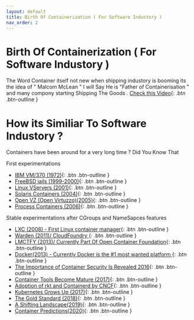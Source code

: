 ```yaml
---
layout: default
title: Birth Of Containerization ( For Software Industory )
nav_order: 2
---
```

# Birth Of Containerization ( For Software Industory )


The Word Container itself not new when shipping industory is booming its the idea of " Malcom McLean " I will Say He is "Father of Containerisation " and many compony starting Shipping The Goods . [Check this Video](https://www.youtube.com/watch?v=Gn7IoT_WSRA&t=89s){: .btn .btn-outline }


# How its Similiar To Software Industory ?

Containers have been around for a very long time ? Did You Know That 

First experimentations

   -  [IBM VM/370 (1972)](https://en.wikipedia.org/wiki/VM_%28operating_system%29){: .btn .btn-outline }
   -  [FreeBSD jails (1999-2000)](https://www.freebsd.org/cgi/man.cgi?query=jail&sektion=8&manpath=FreeBSD+4.0-RELEASE){: .btn .btn-outline }
   -  [Linux VServers (2001)](https://web.archive.org/web/20160411192058/http://www.solucorp.qc.ca/changes.hc?projet=vserver){: .btn .btn-outline }
   -  [Solaris Containers (2004)](https://en.wikipedia.org/wiki/Solaris_Containers){: .btn .btn-outline } 
   -  [Open VZ (Open Virtuzzo)(2005)](https://www.virtuozzo.com/about/open-source.html){: .btn .btn-outline }
   -  [Process Containers (2006)](https://www.kernel.org/doc/ols/2007/ols2007v2-pages-45-58.pdf){: .btn .btn-outline }
   
Stable experimentations after CGroups and NameSapces features 
   
   -  [LXC (2008) - First Linux container manager](https://github.com/lxc/lxc){: .btn .btn-outline }
   -  [ Warden (2011)/ CloudFoundry ](https://github.com/cloudfoundry-attic/warden){: .btn .btn-outline }
   -  [ LMCTFY (2013)/ Currently Part Of Open Container Foundation](https://github.com/opencontainers/runc/tree/master/libcontainer){: .btn .btn-outline }
   - [ Docker(2013) - Currently Docker is the #1 most wanted platform ](https://www.docker.com/){: .btn .btn-outline }
   - [The Importance of Container Security Is Revealed  2016](https://blog.aquasec.com/dirty-cow-vulnerability-impact-on-containers){: .btn .btn-outline }
   - [Container Tools Become Mature (2017)](){: .btn .btn-outline }
   - [Adoption of rkt and Containerd by CNCF](https://www.cncf.io/news/2017/03/30/new-stack-cncf-accepts-dockers-containerd-coreos-rkt-incubation-projects/){: .btn .btn-outline }
   - [ Kubernetes Grows Up (2017)](https://blog.aquasec.com/dockercon-eu-2017){: .btn .btn-outline }
   - [The Gold Standard (2018)](https://github.com/kubernetes/kubernetes){: .btn .btn-outline }
   - [ A Shifting Landscape(2019)](https://landscape.cncf.io/){: .btn .btn-outline }
   - [Container Predictions(2020)](https://www.devopsdigest.com/2020-devops-containers-kubernetes-predictions-2){: .btn .btn-outline }


 
